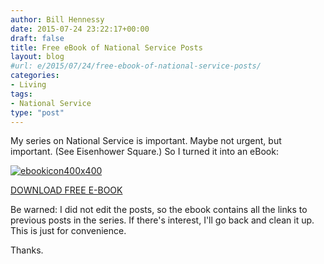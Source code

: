 ```yaml
---
author: Bill Hennessy
date: 2015-07-24 23:22:17+00:00
draft: false
title: Free eBook of National Service Posts
layout: blog
#url: e/2015/07/24/free-ebook-of-national-service-posts/
categories:
- Living
tags:
- National Service
type: "post"
---
```


My series on National Service is important. Maybe not urgent, but important. (See Eisenhower Square.)
So I turned it into an eBook:

[![ebookicon400x400](https://hennessysview.com/wp-content/uploads/2015/07/ebookicon400x400-300x300.png)
](https://x.vindicosuite.com/click/fbfpc=1;v=5;m=3;l=401071;c=776283;b=3368032;dct=https%3A//dl.dropboxusercontent.com/u/11723180/Hennessy-National%2520Service%2520Series.pdf)

[DOWNLOAD FREE E-BOOK](https://dl.dropboxusercontent.com/u/11723180/Hennessy-National%20Service%20Series.pdf)

Be warned: I did not edit the posts, so the ebook contains all the links to previous posts in the series. If there's interest, I'll go back and clean it up. This is just for convenience.

Thanks.
